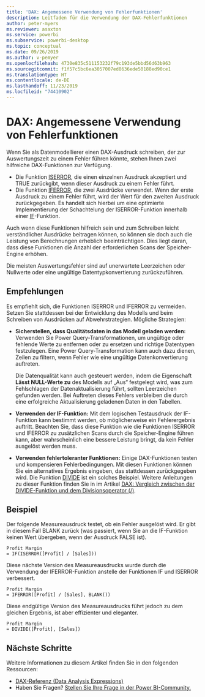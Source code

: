 ```yaml
---
title: 'DAX: Angemessene Verwendung von Fehlerfunktionen'
description: Leitfaden für die Verwendung der DAX-Fehlerfunktionen
author: peter-myers
ms.reviewer: asaxton
ms.service: powerbi
ms.subservice: powerbi-desktop
ms.topic: conceptual
ms.date: 09/26/2019
ms.author: v-pemyer
ms.openlocfilehash: 4730e835c511153232f79c193de5bbd56d63b963
ms.sourcegitcommit: f1f57c5bc6ea3057007ed8636ede50188ed90ce1
ms.translationtype: HT
ms.contentlocale: de-DE
ms.lasthandoff: 11/23/2019
ms.locfileid: "74410902"
---
```

# <a name="dax-appropriate-use-of-error-functions"></a>DAX: Angemessene Verwendung von Fehlerfunktionen

Wenn Sie als Datenmodellierer einen DAX-Ausdruck schreiben, der zur Auswertungszeit zu einem Fehler führen könnte, stehen Ihnen zwei hilfreiche DAX-Funktionen zur Verfügung.

- Die Funktion [ISERROR](/dax/iserror-function-dax), die einen einzelnen Ausdruck akzeptiert und TRUE zurückgibt, wenn dieser Ausdruck zu einem Fehler führt.
- Die Funktion [IFERROR](/dax/iferror-function-dax), die zwei Ausdrücke verwendet. Wenn der erste Ausdruck zu einem Fehler führt, wird der Wert für den zweiten Ausdruck zurückgegeben. Es handelt sich hierbei um eine optimierte Implementierung der Schachtelung der ISERROR-Funktion innerhalb einer [IF](/dax/if-function-dax)-Funktion.

Auch wenn diese Funktionen hilfreich sein und zum Schreiben leicht verständlicher Ausdrücke beitragen können, so können sie doch auch die Leistung von Berechnungen erheblich beeinträchtigen. Dies liegt daran, dass diese Funktionen die Anzahl der erforderlichen Scans der Speicher-Engine erhöhen.

Die meisten Auswertungsfehler sind auf unerwartete Leerzeichen oder Nullwerte oder eine ungültige Datentypkonvertierung zurückzuführen.

## <a name="recommendations"></a>Empfehlungen

Es empfiehlt sich, die Funktionen ISERROR und IFERROR zu vermeiden. Setzen Sie stattdessen bei der Entwicklung des Modells und beim Schreiben von Ausdrücken auf Abwehrstrategien. Mögliche Strategien:

- **Sicherstellen, dass Qualitätsdaten in das Modell geladen werden:** Verwenden Sie Power Query-Transformationen, um ungültige oder fehlende Werte zu entfernen oder zu ersetzen und richtige Datentypen festzulegen. Eine Power Query-Transformation kann auch dazu dienen, Zeilen zu filtern, wenn Fehler wie eine ungültige Datenkonvertierung auftreten.

    Die Datenqualität kann auch gesteuert werden, indem die Eigenschaft **Lässt NULL-Werte zu** des Modells auf „Aus“ festgelegt wird, was zum Fehlschlagen der Datenaktualisierung führt, sollten Leerzeichen gefunden werden. Bei Auftreten dieses Fehlers verbleiben die durch eine erfolgreiche Aktualisierung geladenen Daten in den Tabellen.
- **Verwenden der IF-Funktion:** Mit dem logischen Testausdruck der IF-Funktion kann bestimmt werden, ob möglicherweise ein Fehlerergebnis auftritt. Beachten Sie, dass diese Funktion wie die Funktionen ISERROR und IFERROR zu zusätzlichen Scans durch die Speicher-Engine führen kann, aber wahrscheinlich eine bessere Leistung bringt, da kein Fehler ausgelöst werden muss.
- **Verwenden fehlertoleranter Funktionen:** Einige DAX-Funktionen testen und kompensieren Fehlerbedingungen. Mit diesen Funktionen können Sie ein alternatives Ergebnis eingeben, das stattdessen zurückgegeben wird. Die Funktion [DIVIDE](/dax/divide-function-dax) ist ein solches Beispiel. Weitere Anleitungen zu dieser Funktion finden Sie in im Artikel [DAX: Vergleich zwischen der DIVIDE-Funktion und dem Divisionsoperator (/)](dax-divide-function-operator.md).

## <a name="example"></a>Beispiel

Der folgende Measureausdruck testet, ob ein Fehler ausgelöst wird. Er gibt in diesem Fall BLANK zurück (was passiert, wenn Sie an die IF-Funktion keinen Wert übergeben, wenn der Ausdruck FALSE ist).

```dax
Profit Margin
= IF(ISERROR([Profit] / [Sales]))
```

Diese nächste Version des Measureausdrucks wurde durch die Verwendung der IFERROR-Funktion anstelle der Funktionen IF und ISERROR verbessert.

```dax
Profit Margin
= IFERROR([Profit] / [Sales], BLANK())
```

Diese endgültige Version des Measureausdrucks führt jedoch zu dem gleichen Ergebnis, ist aber effizienter und eleganter.

```dax
Profit Margin
= DIVIDE([Profit], [Sales])
```

## <a name="next-steps"></a>Nächste Schritte

Weitere Informationen zu diesem Artikel finden Sie in den folgenden Ressourcen:

- [DAX-Referenz (Data Analysis Expressions)](/dax/)
- Haben Sie Fragen? [Stellen Sie Ihre Frage in der Power BI-Community.](https://community.powerbi.com/)
